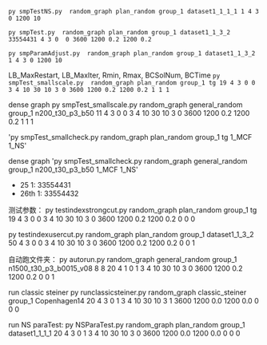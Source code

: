 `py smpTestNS.py  random_graph plan_random group_1 dataset1_1_1_1 1 4 3 0 1200 10`

`py smpTest.py  random_graph plan_random group_1 dataset1_1_3_2 33554431 4 3 0  0 3600 1200 0.2 1200 0.2`

`py smpParamAdjust.py  random_graph plan_random group_1 dataset1_1_3_2 1 4 3 0 1200 10`

LB_MaxRestart, LB_MaxIter, Rmin, Rmax, BCSolNum, BCTime
`py smpTest_smallscale.py  random_graph plan_random group_1 tg 19 4 3 0 0 3 4 10 30 10 3 0 3600 1200 0.2 1200 0.2 1 1 1`

dense graph
py smpTest_smallscale.py  random_graph general_random group_1 n200_t30_p3_b50 11 4 3 0 0 3 4 10 30 10 3 0 3600 1200 0.2 1200 0.2 1 1 1

'py smpTest_smallcheck.py  random_graph plan_random group_1 tg 1_MCF 1_NS'

dense graph
'py smpTest_smallcheck.py  random_graph general_random group_1 n200_t30_p3_b50 1_MCF 1_NS'

- 25 1: 33554431
- 26th 1: 33554432

测试参数：
py testindexstrongcut.py random_graph plan_random group_1 tg 19 4 3 0 0 3 4 10 30 10 3 0 3600 1200 0.2 1200 0.2 0 0 0

py testindexusercut.py random_graph plan_random group_1 dataset1_1_3_2 50 4 3 0 0 3 4 10 30 10 3 0 3600 1200 0.2 1200 0.2 0 0 1

自动跑文件夹：
py autorun.py  random_graph general_random group_1 n1500_t30_p3_b0015_v08 8 8 20 4 1 0 1 3 4 10 30 10 3 0 3600 1200 0.2 1200 0.2 0 0 1

run classic steiner
py runclassicsteiner.py  random_graph classic_steiner group_1 Copenhagen14 20 4 3 0 1 3 4 10 30 10 3 1 3600 1200 0.0 1200 0.0 0 0 0

run NS paraTest:
py NSParaTest.py  random_graph plan_random group_1 dataset1_1_1_1 20 4 3 0 1 3 4 10 30 10 3 0 3600 1200 0.0 1200 0.0 0 0 0
